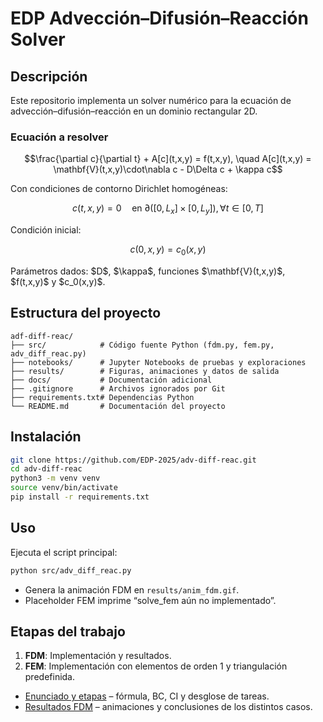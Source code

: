 # EDP Advección–Difusión–Reacción Solver

## Descripción

Este repositorio implementa un solver numérico para la ecuación de advección–difusión–reacción en un dominio rectangular 2D.

### Ecuación a resolver

```math
\frac{\partial c}{\partial t} + A[c](t,x,y) = f(t,x,y), \quad
A[c](t,x,y) = \mathbf{V}(t,x,y)\cdot\nabla c - D\Delta c + \kappa c
```

Con condiciones de contorno Dirichlet homogéneas:

```math
c(t,x,y) = 0 \quad \text{en } \partial([0,L_x]\times[0,L_y]), \forall t\in[0,T]
```

Condición inicial:

```math
c(0,x,y) = c_0(x,y)
```

Parámetros dados: \$D\$, \$\kappa\$, funciones \$\mathbf{V}(t,x,y)\$, \$f(t,x,y)\$ y \$c\_0(x,y)\$.

## Estructura del proyecto

```
adf-diff-reac/
├── src/            # Código fuente Python (fdm.py, fem.py, adv_diff_reac.py)
├── notebooks/      # Jupyter Notebooks de pruebas y exploraciones
├── results/        # Figuras, animaciones y datos de salida
├── docs/           # Documentación adicional
├── .gitignore      # Archivos ignorados por Git
├── requirements.txt# Dependencias Python
└── README.md       # Documentación del proyecto
```

## Instalación

```bash
git clone https://github.com/EDP-2025/adv-diff-reac.git
cd adv-diff-reac
python3 -m venv venv
source venv/bin/activate
pip install -r requirements.txt
```

## Uso

Ejecuta el script principal:

```bash
python src/adv_diff_reac.py
```

* Genera la animación FDM en `results/anim_fdm.gif`.
* Placeholder FEM imprime “solve\_fem aún no implementado”.

## Etapas del trabajo

1. **FDM**: Implementación y resultados.
2. **FEM**: Implementación con elementos de orden 1 y triangulación predefinida.

- [Enunciado y etapas](docs/problema.md) – fórmula, BC, CI y desglose de tareas.
- [Resultados FDM](docs/resultados_fdm.md) – animaciones y conclusiones de los distintos casos.

